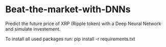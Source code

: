 # Beat-the-market-with-DNNs
Predict the future price of XRP (Ripple token) with a Deep Neural Network and simulate investement.

To install all used packages run: pip install -r requirements.txt
